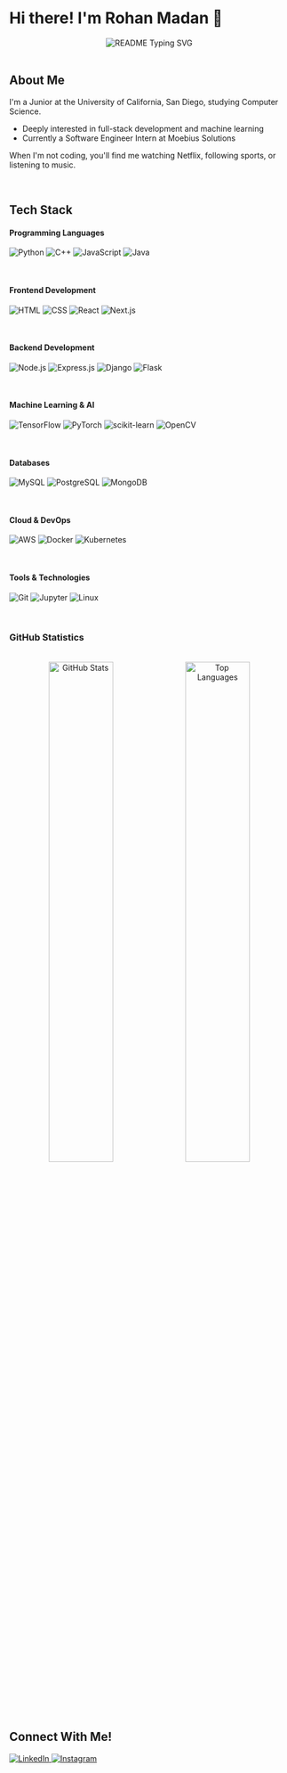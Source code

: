 # Hi there! I'm Rohan Madan 👋

<div align="center">
  <img src="https://readme-typing-svg.herokuapp.com/?lines=Computer+Science+Student;Machine+Learning+Enthusiast;Music+Enjoyer;Outdoor+Lover&font=Fira%20Code&center=true&width=380&height=50&duration=4000&pause=1000" alt="README Typing SVG">
</div>

<br/>

## About Me

I'm a Junior at the University of California, San Diego, studying Computer Science.

- Deeply interested in full-stack development and machine learning
- Currently a Software Engineer Intern at Moebius Solutions

When I'm not coding, you'll find me watching Netflix, following sports, or listening to music.

<br/>

## Tech Stack

#### Programming Languages

![Python](https://img.shields.io/badge/Python-3776AB?style=for-the-badge&logo=python&logoColor=white)
![C++](https://img.shields.io/badge/C++-00599C?style=for-the-badge&logo=c%2B%2B&logoColor=white)
![JavaScript](https://img.shields.io/badge/JavaScript-F7DF1E?style=for-the-badge&logo=javascript&logoColor=black)
![Java](https://img.shields.io/badge/Java-ED8B00?style=for-the-badge&logo=java&logoColor=white)

<br/>

#### Frontend Development

![HTML](https://img.shields.io/badge/HTML5-E34F26?style=for-the-badge&logo=html&logoColor=white)
![CSS](https://img.shields.io/badge/CSS3-1572B6?style=for-the-badge&logo=css&logoColor=white)
![React](https://img.shields.io/badge/React-20232A?style=for-the-badge&logo=react&logoColor=61DAFB)
![Next.js](https://img.shields.io/badge/Next.js-000000?style=for-the-badge&logo=next.js&logoColor=white)

<br/>

#### Backend Development

![Node.js](https://img.shields.io/badge/Node.js-43853D?style=for-the-badge&logo=node.js&logoColor=white)
![Express.js](https://img.shields.io/badge/Express.js-404D59?style=for-the-badge)
![Django](https://img.shields.io/badge/Django-092E20?style=for-the-badge&logo=django&logoColor=white)
![Flask](https://img.shields.io/badge/Flask-000000?style=for-the-badge&logo=flask&logoColor=white)

<br/>

#### Machine Learning & AI

![TensorFlow](https://img.shields.io/badge/TensorFlow-FF6F00?style=for-the-badge&logo=TensorFlow&logoColor=white)
![PyTorch](https://img.shields.io/badge/PyTorch-EE4C2C?style=for-the-badge&logo=PyTorch&logoColor=white)
![scikit-learn](https://img.shields.io/badge/scikit--learn-F7931E?style=for-the-badge&logo=scikit-learn&logoColor=white)
![OpenCV](https://img.shields.io/badge/OpenCV-27338e?style=for-the-badge&logo=OpenCV&logoColor=white)

<br/>

#### Databases

![MySQL](https://img.shields.io/badge/MySQL-00000F?style=for-the-badge&logo=mysql&logoColor=white)
![PostgreSQL](https://img.shields.io/badge/PostgreSQL-316192?style=for-the-badge&logo=postgresql&logoColor=white)
![MongoDB](https://img.shields.io/badge/MongoDB-4EA94B?style=for-the-badge&logo=mongodb&logoColor=white)

<br/>

#### Cloud & DevOps

![AWS](https://img.shields.io/badge/AWS-232F3E?style=for-the-badge&logo=amazon-aws&logoColor=white)
![Docker](https://img.shields.io/badge/Docker-2496ED?style=for-the-badge&logo=docker&logoColor=white)
![Kubernetes](https://img.shields.io/badge/Kubernetes-326ce5.svg?&style=for-the-badge&logo=kubernetes&logoColor=white)

<br/>

#### Tools & Technologies

![Git](https://img.shields.io/badge/Git-F05032?style=for-the-badge&logo=git&logoColor=white)
![Jupyter](https://img.shields.io/badge/Jupyter-F37626.svg?&style=for-the-badge&logo=Jupyter&logoColor=white)
![Linux](https://img.shields.io/badge/Linux-FCC624?style=for-the-badge&logo=linux&logoColor=black)

<br/>

### GitHub Statistics

<br/>

<div align="center">
  <img src="https://github-readme-stats.vercel.app/api?username=rohanmad&show_icons=true&theme=radical&include_all_commits=true&count_private=true" alt="GitHub Stats" width="48%"/>
  <img src="https://github-readme-stats.vercel.app/api/top-langs/?username=rohanmad&layout=compact&theme=radical&hide=php,jupyter%20notebook" alt="Top Languages" width="48%"/>
</div>

<br/>

## Connect With Me!

<a href="https://www.linkedin.com/in/madanrohan" target="_blank">
  <img src="https://img.shields.io/badge/LinkedIn-0077B5?style=for-the-badge&logo=linkedin&logoColor=white" alt="LinkedIn"/>
</a>
<a href="https://www.instagram.com/rohanmaddan" target="_blank">
  <img src="https://img.shields.io/badge/Instagram-E4405F?style=for-the-badge&logo=instagram&logoColor=white" alt="Instagram"/>
</a>

<br/>

<br/>
<br/>
